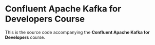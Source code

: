 # Confluent Apache Kafka for Developers Course

This is the source code accompanying the **Confluent Apache Kafka for Developers** course.